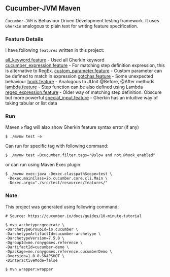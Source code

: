 ## Cucumber-JVM Maven

`Cucumber-JVM` is Behaviour Driven Development testing framework. It uses `Gherkin` analogous to plain text for writing
feature specification.

### Feature Details
I have following `features` written in this project:

[all_keyword.feature][1] - Used all Gherkin keyword
[cucumber_expression.feature][2] - For matching step definition expression, this is alternative to RegEx. 
[custom_parameter.feature][3] - Custom parameter can be defined to match in expression
[gotchas.feature][4] - Some unexpected behaviour
[hook.feature][5] - Analogous to JUnit @Before, @After methods
[lambda.feature][6] - Step function can be also defined using Lambda
[regex_expression.feature][7] - Older way of matching step definition. Obscure but more powerful
[special_input.feature][8] - Gherkin has an intuitive way of taking tabular or list data

### Run

Maven `e` flag will also show Gherkin feature syntax error (if any)
```shell
$ ./mvnw test -e
```

Can run for specific tag with following command:
```shell
$ ./mvnw test -Dcucumber.filter.tags="@slow and not @hook_enabled"
```

or can run using Maven Exec plugin:
```shell
$ ./mvnw exec:java -Dexec.classpathScope=test \
 -Dexec.mainClass=io.cucumber.core.cli.Main \
 -Dexec.args="./src/test/resources/features/"
```

### Note

This project was generated using following command:

```shell
# Source: https://cucumber.io/docs/guides/10-minute-tutorial

$ mvn archetype:generate \
-DarchetypeGroupId=io.cucumber \
-DarchetypeArtifactId=cucumber-archetype \
-DarchetypeVersion=7.5.0 \
-DgroupId=me.ronygomes.reference \
-DartifactId=cucumber-demo \
-Dpackage=me.ronygomes.reference.cucumberDemo \
-Dversion=1.0.0-SNAPSHOT \
-DinteractiveMode=false

$ mvn wrapper:wrapper
```

[1]: https://github.com/ronygomes/reference/blob/master/Cucumber-JVM/src/test/resources/features/all_keyword.feature
[2]: https://github.com/ronygomes/reference/blob/master/Cucumber-JVM/src/test/resources/features/cucumber_expression.feature
[3]: https://github.com/ronygomes/reference/blob/master/Cucumber-JVM/src/test/resources/features/custom_parameter.feature
[4]: https://github.com/ronygomes/reference/blob/master/Cucumber-JVM/src/test/resources/features/gotchas.feature
[5]: https://github.com/ronygomes/reference/blob/master/Cucumber-JVM/src/test/resources/features/hook.feature
[6]: https://github.com/ronygomes/reference/blob/master/Cucumber-JVM/src/test/resources/features/lambda.feature
[7]: https://github.com/ronygomes/reference/blob/master/Cucumber-JVM/src/test/resources/features/regex_expression.feature
[8]: https://github.com/ronygomes/reference/blob/master/Cucumber-JVM/src/test/resources/features/special_input.feature

